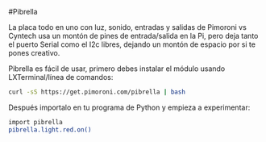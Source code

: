 <!--
---
name: Pibrella
class: board
type: io,multi
formfactor: Otro
manufacturer: Cyntech
description: Luz, sonido, entradas y salidas en una placa.
url: http://pibrella.com
github: https://github.com/pimoroni/pibrella
buy: https://shop.cyntech.co.uk/products/pibrella?variant=581387897
image: 'pibrella.png'
pincount: 26
eeprom: no
pin:
  '7':
    name: LED Verde
    direction: salida
    active: alto (encendido)
  '11':
    name: LED Amarillo
    direction: salida
    active: alto (encendido)
  '12':
    name: Zumbador
    direction: salida
    active: alto (encendido)
  '13':
    name: LED Rojo
    direction: salida
    active: alto (encendido)
  '15':
    name: Salida A
    direction: salida
    active: alto (encendido)
  '16':
    name: Salida B
    direction: salida
    active: alto (encendido)
  '18':
    name: Salida C
    direction: salida
    active: alto (encendido)
  '19':
    name: Entrada D
    direction: salida
    active: alto (encendido)
  '21':
    name: Entrada A
    direction: input
    active: alto (encendido)
  '22':
    name: Salida D
    direction: salida
    active: alto (encendido)
  '23':
    name: Botón
    direction: input
    active: alto (encendido)
  '24':
    name: Entrada C
    direction: input
    active: alto (encendido)
  '26':
    name: Entrada B
    direction: input
    active: alto (encendido)
-->
#Pibrella

La placa todo en uno con luz, sonido, entradas y salidas de Pimoroni vs Cyntech usa un montón de pines de entrada/salida en la Pi, pero deja tanto el puerto Serial como el I2c libres, dejando un montón de espacio por si te pones creativo.

Pibrella es fácil de usar, primero debes instalar el módulo usando LXTerminal/línea de comandos:

```bash
curl -sS https://get.pimoroni.com/pibrella | bash
```

Después importalo en tu programa de Python y empieza a experimentar:

```bash
import pibrella
pibrella.light.red.on()
```
